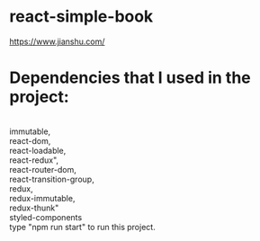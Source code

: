 # react-simple-book
https://www.jianshu.com/<br>
<h1>Dependencies that I used in the project:</h1><br>
immutable,<br>
react-dom,<br>
react-loadable,<br>
react-redux",<br>
react-router-dom,<br>
react-transition-group,<br>
redux,<br>
redux-immutable,<br>
redux-thunk"<br>
styled-components<br>
type "npm run start" to run this project.
